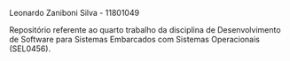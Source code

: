 Leonardo Zaniboni Silva - 11801049

Repositório referente ao quarto trabalho da disciplina de Desenvolvimento de Software para Sistemas Embarcados com Sistemas Operacionais (SEL0456).